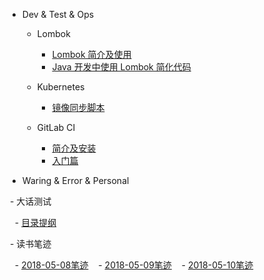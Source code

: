 - Dev & Test & Ops

  - Lombok

    - [Lombok 简介及使用](lombok/lombok-1.md)
    - [Java 开发中使用 Lombok 简化代码](lombok/lombok-2.md)

  - Kubernetes

    - [镜像同步脚本](kubernetes/sync-scripts.md)

  - GitLab CI

    - [简介及安装](gitlab-ci/gitlab-ci-1.md)
    - [入门篇](gitlab-ci/gitlab-ci-2.md)

- Waring & Error & Personal

  - 大话测试

    - [目录提纲](README.md)

  - 读书笔迹

    - [2018-05-08笔迹](books/测试简史.md)
    - [2018-05-09笔迹](mkdFiles/UnitTesting.md)
    - [2018-05-10笔迹](books/变革者.md)
